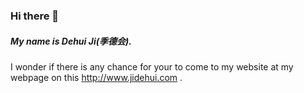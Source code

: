 ### Hi there 👋
##### My name is Dehui Ji(季德会).
I wonder if there is any chance for your to come to my website at my webpage on this http://www.jidehui.com .


<!--
**jidehui/jidehui** is a ✨ _special_ ✨ repository because its `README.md` (this file) appears on your GitHub profile.


Here are some ideas to get you started:

- 🔭 I’m currently working on ...
- 🌱 I’m currently learning ...
- 👯 I’m looking to collaborate on ...
- 🤔 I’m looking for help with ...
- 💬 Ask me about ...
- 📫 How to reach me: ...
- 😄 Pronouns: ...
- ⚡ Fun fact: ...
-->
